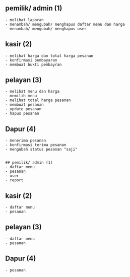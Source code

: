 ## pemilik/ admin (1)
    - melihat laporan
    - menambah/ mengubah/ menghapus daftar menu dan harga 
    - menambah/ mengubah/ menghapus user 

## kasir (2)
    - melihat harga dan total harga pesanan
    - konfirmasi pembayaran
    - membuat bukti pembayran
## pelayan (3)
    - melihat menu dan harga
    - memilih menu
    - melihat total harga pesanan
    - membuat pesanan
    - update pesanan
    - hapus pesanan
## Dapur (4)
    - menerima pesanan
    - konfirmasi terima pesanan
    - mengubah status pesanan "saji"


    ## pemilik/ admin (1)
    - daftar menu
    - pesanan
    - user 
    - report
## kasir (2)
    - daftar menu
    - pesanan
## pelayan (3)
    - daftar menu
    - pesanan
## Dapur (4)
    - pesanan 